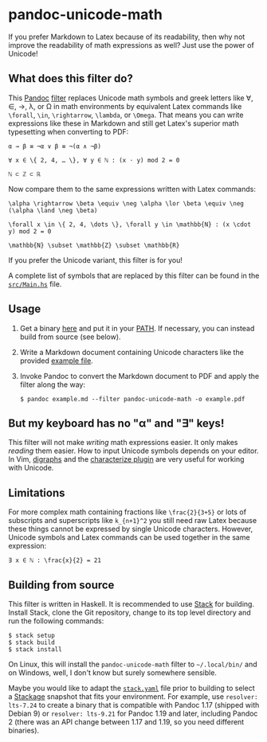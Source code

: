# pandoc-unicode-math

If you prefer Markdown to Latex because of its readability, then why not
improve the readability of math expressions as well? Just use the power of
Unicode!

## What does this filter do?

This [Pandoc] [filter] replaces Unicode math symbols and greek letters like ∀,
∈, →, λ, or Ω in math environments by equivalent Latex commands like
`\forall`, `\in`, `\rightarrow`, `\lambda`, or `\Omega`. That means you can
write expressions like these in Markdown and still get Latex's superior math
typesetting when converting to PDF:

    α → β ≡ ¬α ∨ β ≡ ¬(α ∧ ¬β)

    ∀ x ∈ \{ 2, 4, … \}, ∀ y ∈ ℕ : (x ⋅ y) mod 2 = 0

    ℕ ⊂ ℤ ⊂ ℝ

Now compare them to the same expressions written with Latex commands:

    \alpha \rightarrow \beta \equiv \neg \alpha \lor \beta \equiv \neg (\alpha \land \neg \beta)

    \forall x \in \{ 2, 4, \dots \}, \forall y \in \mathbb{N} : (x \cdot y) mod 2 = 0

    \mathbb{N} \subset \mathbb{Z} \subset \mathbb{R}

If you prefer the Unicode variant, this filter is for you!

A complete list of symbols that are replaced by this filter can be found in the
[`src/Main.hs`](src/Main.hs) file.

## Usage

 1. Get a binary [here][releases] and put it in your [PATH]. If necessary, you
    can instead build from source (see below).
 2. Write a Markdown document containing Unicode characters like the provided
    [example file](example.md).
 3. Invoke Pandoc to convert the Markdown document to PDF and apply the filter
    along the way:

        $ pandoc example.md --filter pandoc-unicode-math -o example.pdf

## But my keyboard has no "α" and "∃" keys!

This filter will not make *writing* math expressions easier. It only makes
*reading* them easier. How to input Unicode symbols depends on your editor. In
Vim, [digraphs] and the [characterize plugin] are very useful for working with
Unicode.

## Limitations

For more complex math containing fractions like `\frac{2}{3+5}` or lots of
subscripts and superscripts like `k_{n+1}^2` you still need raw Latex because
these things cannot be expressed by single Unicode characters. However,
Unicode symbols and Latex commands can be used together in the same
expression:

    ∃ x ∈ ℕ : \frac{x}{2} = 21

## Building from source

This filter is written in Haskell. It is recommended to use [Stack] for
building. Install Stack, clone the Git repository, change to its top level
directory and run the following commands:

    $ stack setup
    $ stack build
    $ stack install

On Linux, this will install the `pandoc-unicode-math` filter to `~/.local/bin/`
and on Windows, well, I don't know but surely somewhere sensible.

Maybe you would like to adapt the [`stack.yaml`](stack.yaml) file prior to
building to select a [Stackage] snapshot that fits your environment. For
example, use `resolver: lts-7.24` to create a binary that is compatible with
Pandoc 1.17 (shipped with Debian 9) or `resolver: lts-9.21` for Pandoc 1.19 and
later, including Pandoc 2 (there was an API change between 1.17 and 1.19, so you
need different binaries).

[Pandoc]: https://pandoc.org/
[filter]: https://pandoc.org/filters.html
[releases]: https://github.com/marhop/pandoc-unicode-math/releases
[PATH]: https://en.wikipedia.org/wiki/PATH_(variable)
[digraphs]: http://vimdoc.sourceforge.net/htmldoc/digraph.html
[characterize plugin]: https://github.com/tpope/vim-characterize
[Stack]: https://docs.haskellstack.org/
[Stackage]: https://www.stackage.org/

